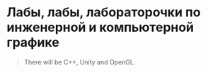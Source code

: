 # Лабы, лабы, лабораторочки по инженерной и компьютерной графике

> There will be C++, Unity and OpenGL.
